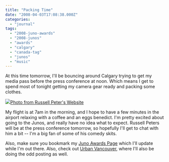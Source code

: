 ```yaml
---
title: "Packing Time"
date: "2008-04-03T17:08:38.000Z"
categories: 
  - "journal"
tags: 
  - "2008-juno-awards"
  - "2008-junos"
  - "awards"
  - "calgary"
  - "canada-tag"
  - "junos"
  - "music"
---
```


At this time tomorrow, I'll be bouncing around Calgary trying to get my media pass before the press conference at noon. Which means I get to spend most of tonight getting my camera gear ready and packing some clothes.

[![](images/picture-30.png)Photo from Russell Peter's Website](http://www.russellpeters.com/)

My flight is at 7am in the morning, and I hope to have a few minutes in the airport relaxing with a coffee and an eggs benedict. I'm pretty excited about going to the Junos, and really have no idea what to expect. Russell Peters will be at the press conference tomorrow, so hopefully I'll get to chat with him a bit -- I'm a big fan of some of his comedy skits.

Also, make sure you bookmark my [Juno Awards Page](http://www.migratorynerd.com/2008-juno-awards) which I'll update while I'm out there. Also, check out [Urban Vancouver](http://urbanvancouver.com), where I'll also be doing the odd posting as well.
